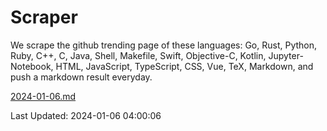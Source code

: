# Scraper

We scrape the github trending page of these languages: Go, Rust, Python, Ruby, C++, C, Java, Shell, Makefile, Swift, Objective-C, Kotlin, Jupyter-Notebook, HTML, JavaScript, TypeScript, CSS, Vue, TeX, Markdown, and push a markdown result everyday.

[2024-01-06.md](https://github.com/yangwenmai/github-trending-backup/blob/master/2024-01-06.md)

Last Updated: 2024-01-06 04:00:06